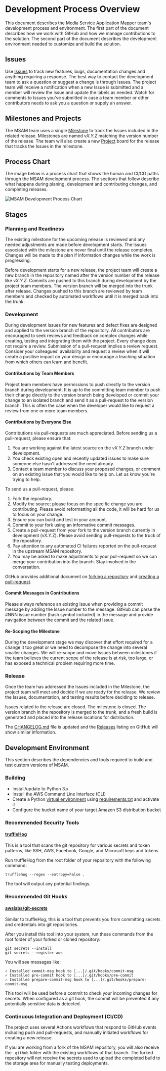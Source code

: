 # Development Process Overview

This document describes the Media Service Application Mapper team's development process and environment. The first part of the document describes how we work with GitHub and how we manage contributions to the solution. The second part of the document describes the development environment needed to customize and build the solution.

## Issues

Use [Issues](https://github.com/awslabs/aws-media-services-application-mapper/issues) to track new features, bugs, documentation changes and anything requiring a response. The best way to contact the development team to ask a question or suggest a change is through Issues. The project team will receive a notification when a new Issue is submitted and a member will review the Issue and update the labels as needed. Watch for comments to Issues you've submitted in case a team member or other contributors needs to ask you a question or supply an answer.

## Milestones and Projects

The MSAM team uses a single [Milestone](https://github.com/awslabs/aws-media-services-application-mapper/milestones) to track the Issues included in the related release. Milestones are named *vX.Y.Z* matching the version number of the release. The team will also create a new [Project](https://github.com/awslabs/aws-media-services-application-mapper/projects) board for the release that tracks the Issues in the milestone.

## Process Chart

The image below is a process chart that shows the human and CI/CD paths through the MSAM development process. The sections that follow describe what happens during planing, development and contributing changes, and completing releases.

![MSAM Development Process Chart](github-workflows.jpg)
## Stages
### Planning and Readiness

The existing milestone for the upcoming release is reviewed and any needed adjustments are made before development starts. The Issues associated with the milestone are never final until the release completes. Changes will be made to the plan if information changes while the work is progressing.

Before development starts for a new release, the project team will create a new branch in the repository named after the version number of the release like *vX.Y.Z*. Commits are pushed to this branch during development by the project team members. The version branch will be merged into the trunk after release. Changes pushed to this branch are reviewed by team members and checked by automated workflows until it is merged back into the trunk.

### Development

During development Issues for new features and defect fixes are designed and applied to the version branch of the repository. All contributors are encouraged to seek reviews and feedback on complex changes while creating, testing and integrating them with the project. Every change does not require a review. Submission of a pull-request implies a review request. Consider your colleagues' availability and request a review when it will create a positive impact on your design or encourage a teaching situation from which others can learn and benefit.

#### Contributions by Team Members

Project team members have permissions to push directly to the version branch during development. It is up to the committing team member to push their change directly to the version branch being developed or commit your change to an isolated branch and send it as a pull-request to the version branch. This is often the case when the developer would like to request a review from one or more team members. 

#### Contributions by Everyone Else

Contributions via pull-requests are much appreciated. Before sending us a pull-request, please ensure that:

1. You are working against the latest source on the *vX.Y.Z* branch under development.
2. You check existing open and recently updated issues to make sure someone else hasn't addressed the need already.
3. Contact a team member to discuss your proposed changes, or comment on an existing issue that you would like to help on. Let us know you're trying to help.

To send us a pull-request, please:

1. Fork the repository.
2. Modify the source; please focus on the specific change you are contributing. Please avoid reformatting all the code, it will be hard for us to focus on your change.
3. Ensure you can build and test in your account.
4. Commit to your fork using an informative commit messages.
5. Create a pull-request from your fork to the version branch currently in development (vX.Y.Z). Please avoid sending pull-requests to the truck of the repository.
6. Pay attention to any automated CI failures reported on the pull-request in the upstream MSAM repository.
7. You may be asked to make adjustments to your pull-request so we can merge your contribution into the branch. Stay involved in the conversation.

GitHub provides additional document on [forking a repository](https://help.github.com/articles/fork-a-repo/) and 
[creating a pull-request](https://help.github.com/articles/creating-a-pull-request/).

#### Commit Messages in Contributions

Please always reference an existing Issue when providing a commit message by adding the Issue number to the message. GitHub can parse the #NNN issue number (hash symbol included) in the message and provide navigation between the commit and the related Issue.

#### Re-Scoping the Milestone

During the development stage we may discover that effort required for a change it too great or we need to decompose the change into several smaller changes. We will re-scope and move Issues between milestones if the team believes the current scope of the release is at risk, too large, or has exposed a technical problem requiring more time.

### Release

Once the team has addressed the Issues included in the Milestone, the project team will meet and decide if we are ready for the release. We review the Issues, documentation, and testing results before deciding to release.

Issues related to the release are closed. The milestone is closed. The version branch in the repository is merged to the trunk, and a fresh build is generated and placed into the release locations for distribution.

The [CHANGELOG.md](../CHANGELOG.md) file is updated and the [Releases](https://github.com/awslabs/aws-media-services-application-mapper/releases) listing on GitHub will show similar information.


## Development Environment

This section describes the dependencies and tools required to build and test custom versions of MSAM.

### Building

* Install/update to Python 3.x
* Install the AWS Command Line Interface (CLI)
* Create a Python [virtual environment](https://docs.python.org/3.8/library/venv.html) using [requirements.txt](deployment/requirements.txt) and activate it
* Configure the bucket name of your target Amazon S3 distribution bucket

### Recommended Security Tools

#### [truffleHog](https://github.com/dxa4481/truffleHog)

This is a tool that scans the git repository for various secrets and token patterns, like SSH, AWS, Facebook, Google, and Microsoft keys and tokens.

Run truffleHog from the root folder of your repository with the following command:

```
trufflehog --regex --entropy=False .
```

The tool will output any potential findings.

### Recommended Git Hooks

#### [awslabs/git-secrets](https://github.com/awslabs/git-secrets)

Similar to truffleHog, this is a tool that prevents you from committing secrets and credentials into git repositories.

After you install this tool into your system, run these commands from the root folder of your forked or cloned repository:

```
git secrets --install
git secrets --register-aws
```

You will see messages like:

```
✓ Installed commit-msg hook to [...]/.git/hooks/commit-msg
✓ Installed pre-commit hook to [...]/.git/hooks/pre-commit
✓ Installed prepare-commit-msg hook to [...]/.git/hooks/prepare-commit-msg
```

This tool will be used before a commit to check your incoming changes for secrets. When configured as a git hook, the commit will be prevented if any potentially sensitive data is detected.

### Continuous Integration and Deployment (CI/CD)

The project uses several Actions workflows that respond to GitHub events including push and pull-requests, and manually initiated workflows for creating a new release.

If you are working from a fork of the MSAM repository, you will also receive the `.github` folder with the existing workflows of that branch. The forked repository will not receive the secrets used to upload the completed build to the storage area for manually testing deployments.


